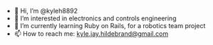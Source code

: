 - 👋 Hi, I’m @kyleh8892
- 👀 I’m interested in electronics and controls engineering
- 🌱 I’m currently learning Ruby on Rails, for a robotics team project
- 📫 How to reach me: kyle.jay.hildebrand@gmail.com

<!---
kyleh8892/kyleh8892 is a ✨ special ✨ repository because its `README.md` (this file) appears on your GitHub profile.
You can click the Preview link to take a look at your changes.
--->
